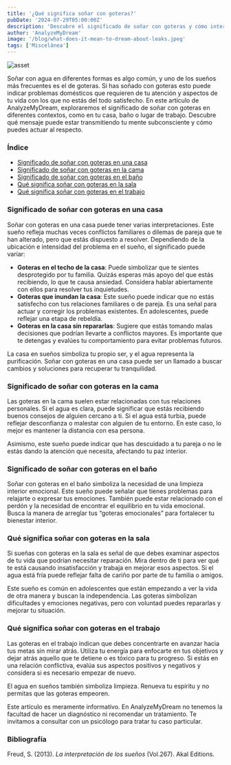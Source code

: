 ```yaml
---
title: '¿Qué significa soñar con goteras?'
pubDate: '2024-07-29T05:00:00Z'
description: 'Descubre el significado de soñar con goteras y cómo interpretar sus diversas manifestaciones en tu vida.'
author: 'AnalyzeMyDream'
image: '/blog/what-does-it-mean-to-dream-about-leaks.jpeg'
tags: ['Miscelánea']
---
```


![asset](/blog/what-does-it-mean-to-dream-about-leaks.jpeg)

Soñar con agua en diferentes formas es algo común, y uno de los sueños más frecuentes es el de goteras. Si has soñado con goteras esto puede indicar problemas domésticos que requieren de tu atención y aspectos de tu vida con los que no estás del todo satisfecho. En este artículo de AnalyzeMyDream, exploraremos el significado de soñar con goteras en diferentes contextos, como en tu casa, baño o lugar de trabajo. Descubre qué mensaje puede estar transmitiendo tu mente subconsciente y cómo puedes actuar al respecto.

### Índice

- [Significado de soñar con goteras en una casa](#significado-de-soñar-con-goteras-en-una-casa)
- [Significado de soñar con goteras en la cama](#significado-de-soñar-con-goteras-en-la-cama)
- [Significado de soñar con goteras en el baño](#significado-de-soñar-con-goteras-en-el-bano)
- [Qué significa soñar con goteras en la sala](#que-significa-soñar-con-goteras-en-la-sala)
- [Qué significa soñar con goteras en el trabajo](#que-significa-soñar-con-goteras-en-el-trabajo)

### Significado de soñar con goteras en una casa

Soñar con goteras en una casa puede tener varias interpretaciones. Este sueño refleja muchas veces conflictos familiares o dilemas de pareja que te han alterado, pero que estás dispuesto a resolver. Dependiendo de la ubicación e intensidad del problema en el sueño, el significado puede variar:

- **Goteras en el techo de la casa**: Puede simbolizar que te sientes desprotegido por tu familia. Quizás esperas más apoyo del que estás recibiendo, lo que te causa ansiedad. Considera hablar abiertamente con ellos para resolver tus inquietudes.
- **Goteras que inundan la casa**: Este sueño puede indicar que no estás satisfecho con tus relaciones familiares o de pareja. Es una señal para actuar y corregir los problemas existentes. En adolescentes, puede reflejar una etapa de rebeldía.
- **Goteras en la casa sin repararlas**: Sugiere que estás tomando malas decisiones que podrían llevarte a conflictos mayores. Es importante que te detengas y evalúes tu comportamiento para evitar problemas futuros.

La casa en sueños simboliza tu propio ser, y el agua representa la purificación. Soñar con goteras en una casa puede ser un llamado a buscar cambios y soluciones para recuperar tu tranquilidad.

### Significado de soñar con goteras en la cama

Las goteras en la cama suelen estar relacionadas con tus relaciones personales. Si el agua es clara, puede significar que estás recibiendo buenos consejos de alguien cercano a ti. Si el agua está turbia, puede reflejar desconfianza o malestar con alguien de tu entorno. En este caso, lo mejor es mantener la distancia con esa persona.

Asimismo, este sueño puede indicar que has descuidado a tu pareja o no le estás dando la atención que necesita, afectando tu paz interior.

### Significado de soñar con goteras en el baño

Soñar con goteras en el baño simboliza la necesidad de una limpieza interior emocional. Este sueño puede señalar que tienes problemas para relajarte o expresar tus emociones. También puede estar relacionado con el perdón y la necesidad de encontrar el equilibrio en tu vida emocional. Busca la manera de arreglar tus “goteras emocionales” para fortalecer tu bienestar interior.

### Qué significa soñar con goteras en la sala

Si sueñas con goteras en la sala es señal de que debes examinar aspectos de tu vida que podrían necesitar reparación. Mira dentro de ti para ver qué te está causando insatisfacción y trabaja en mejorar esos aspectos. Si el agua está fría puede reflejar falta de cariño por parte de tu familia o amigos.

Este sueño es común en adolescentes que están empezando a ver la vida de otra manera y buscan la independencia. Las goteras simbolizan dificultades y emociones negativas, pero con voluntad puedes repararlas y mejorar tu situación.

### Qué significa soñar con goteras en el trabajo

Las goteras en el trabajo indican que debes concentrarte en avanzar hacia tus metas sin mirar atrás. Utiliza tu energía para enfocarte en tus objetivos y dejar atrás aquello que te detiene o es tóxico para tu progreso. Si estás en una relación conflictiva, evalúa sus aspectos positivos y negativos y considera si es necesario empezar de nuevo.

El agua en sueños también simboliza limpieza. Renueva tu espíritu y no permitas que las goteras empeoren.

Este artículo es meramente informativo. En AnalyzeMyDream no tenemos la facultad de hacer un diagnóstico ni recomendar un tratamiento. Te invitamos a consultar con un psicólogo para tratar tu caso particular.

### Bibliografía

Freud, S. (2013). *La interpretación de los sueños* (Vol.267). Akal Editions.